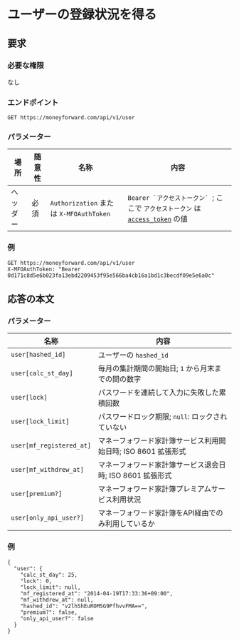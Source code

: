 # ユーザーの登録状況を得る

## 要求

### 必要な権限

なし

### エンドポイント

```
GET https://moneyforward.com/api/v1/user
```

### パラメーター

| 場所 | 随意性 | 名称 | 内容 |
| ---- | ---- | ---- | --- |
| ヘッダー | 必須 | `Authorization` または `X-MFOAuthToken` | ```Bearer `アクセストークン` ```; ここで `アクセストークン` は [`access_token`](token.md) の値 |

### 例

```
GET https://moneyforward.com/api/v1/user
X-MFOAuthToken: "Bearer 0d171c8d5e6b023fa13ebd2209453f95e566ba4cb16a1bd1c3becdf09e5e6a0c"
```

## 応答の本文

### パラメーター

| 名称 | 内容 |
| ---- | --- |
| `user[hashed_id]` | ユーザーの `hashed_id` |
| `user[calc_st_day]` | 毎月の集計期間の開始日; `1` から月末までの間の数字 |
| `user[lock]` | パスワードを連続して入力に失敗した累積回数 |
| `user[lock_limit]` | パスワードロック期限; `null`: ロックされていない |
| `user[mf_registered_at]` | マネーフォワード家計簿サービス利用開始日時; ISO 8601 拡張形式 |
| `user[mf_withdrew_at]` | マネーフォワード家計簿サービス退会日時; ISO 8601 拡張形式 |
| `user[premium?]` | マネーフォワード家計簿プレミアムサービス利用状況 |
| `user[only_api_user?]` | マネーフォワード家計簿をAPI経由でのみ利用しているか |

### 例

```
{
  "user": {
    "calc_st_day": 25,
    "lock": 0,
    "lock_limit": null,
    "mf_registered_at": "2014-04-19T17:33:36+09:00",
    "mf_withdrew_at": null,
    "hashed_id": "v2lhShEuROMSG9PfhvvFMA==",
    "premium?": false,
    "only_api_user?": false
  }
}
```
